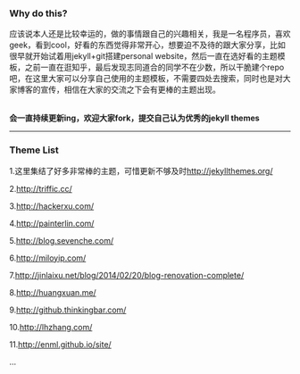 ### Why do this?

应该说本人还是比较幸运的，做的事情跟自己的兴趣相关，我是一名程序员，喜欢geek，看到cool，好看的东西觉得非常开心，想要迫不及待的跟大家分享，比如很早就开始试着用jekyll+git搭建personal website，然后一直在选好看的主题模板，之前一直在逛知乎，最后发现志同道合的同学不在少数，所以干脆建个repo吧，在这里大家可以分享自己使用的主题模板，不需要四处去搜索，同时也是对大家博客的宣传，相信在大家的交流之下会有更棒的主题出现。
<br /><br />

**会一直持续更新ing，欢迎大家fork，提交自己认为优秀的jekyll themes**





---

### Theme List
1.这里集结了好多非常棒的主题，可惜更新不够及时<http://jekyllthemes.org/>

2.<http://triffic.cc/>

3.<http://hackerxu.com/>

4.<http://painterlin.com/>

5.<http://blog.sevenche.com/>

6.<http://miloyip.com/>

7.<http://jinlaixu.net/blog/2014/02/20/blog-renovation-complete/>

8.<http://huangxuan.me/>

9.<http://github.thinkingbar.com/>

10.<http://lhzhang.com/>

11.<http://enml.github.io/site/>

...



